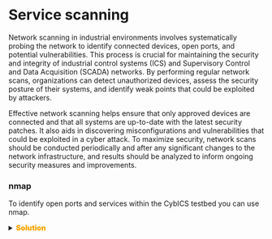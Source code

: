 # Service scanning

Network scanning in industrial environments involves systematically probing the network to identify connected devices, open ports, and potential vulnerabilities.
This process is crucial for maintaining the security and integrity of industrial control systems (ICS) and Supervisory Control and Data Acquisition (SCADA) networks.
By performing regular network scans, organizations can detect unauthorized devices, assess the security posture of their systems, and identify weak points that could be exploited by attackers.

Effective network scanning helps ensure that only approved devices are connected and that all systems are up-to-date with the latest security patches.
It also aids in discovering misconfigurations and vulnerabilities that could be exploited in a cyber attack.
To maximize security, network scans should be conducted periodically and after any significant changes to the network infrastructure, and results should be analyzed to inform ongoing security measures and improvements.

### nmap
To identify open ports and services within the CybICS testbed you can use nmap.

<details>
  <summary><strong><span style="color:orange;font-weight: 900">Solution</span></strong></summary>
Execute the following map command

```sh
nmap -sV -p- $DEVICE_IP
```

The nmap -sV -p- command is used with Nmap, a popular network scanning tool, to perform a comprehensive service version detection scan on all ports of a target system. Here’s a breakdown of the command:

nmap: The command-line tool for network discovery and security auditing.
* -sV: This option tells Nmap to perform service version detection. It probes open ports to determine the service running on them and, if possible, the version of the service. This provides detailed information about what software and versions are operating on the target system.
* -p-: This specifies that Nmap should scan all 65,535 TCP ports, from port 1 to port 65535. By default, Nmap scans only the most common 1,000 ports, so using -p- ensures a thorough examination of all ports.

In summary, the nmap -sV -p- command will scan all ports on a target system and provide detailed information about the services and their versions running on each port. This is useful for discovering vulnerabilities and understanding the services that might be exposed to potential attackers.

The scan will take several minutes.
Results from the scan:
```sh
PORT      STATE SERVICE       VERSION
22/tcp    open  ssh           OpenSSH 9.2p1 Debian 2+deb12u1 (protocol 2.0)
102/tcp   open  iso-tsap
502/tcp   open  modbus        Modbus TCP
1881/tcp  open  http          Node.js Express framework
4840/tcp  open  opcua-tcp?
8080/tcp  open  http-proxy    Werkzeug/2.3.7 Python/3.11.2
20000/tcp open  dnp?
44818/tcp open  EtherNetIP-2?
```

Here’s an interpretation of each result:
* 22/tcp - open ssh (OpenSSH 9.2p1 Debian 2+deb12u1, protocol 2.0):

* Port 22 is open and running an SSH (Secure Shell) service. The service version is OpenSSH 9.2p1 on Debian, which supports protocol version 2.0. SSH is commonly used for secure remote access to systems.
502/tcp - open modbus (Modbus TCP):

* Port 102 is used by S7 Communication (S7comm), a proprietary Siemens protocol for communication between SIMATIC PLCs and industrial automation systems.

* Port 502 is open and running Modbus TCP, a protocol used for communication with industrial devices. This port is typically used for industrial control systems and monitoring.
1881/tcp - open http (Node.js Express framework):

* Port 1881 is open and running an HTTP service based on the Node.js Express framework. This is often used for web applications and APIs.
4840/tcp - open opcua-tcp?:

* Port 4840 is open, and the service is likely OPC UA (Open Platform Communications Unified Architecture) TCP. This port is commonly used for industrial automation and control systems, but the exact version or implementation isn’t identified in this scan.

* 8080/tcp - open http-proxy (Werkzeug/2.3.7 Python/3.11.2): Port 8080 is open and running an HTTP proxy service based on Werkzeug (a Python web server library) version 2.3.7 and Python 3.11.2. Port 8080 is often used as an alternative HTTP port or for web proxies.
20000/tcp - open dnp?:

* Port 20000 is open, and the service appears to be related to DNP3 (Distributed Network Protocol), a protocol used in industrial control systems. However, the exact version or details of the service are not determined.
44818/tcp - open EtherNetIP-2?:

* Port 44818 is open, and the service appears to be related to EtherNet/IP, a protocol used for industrial networking. The exact version or specifics of the service are not clear from the scan.
</details>